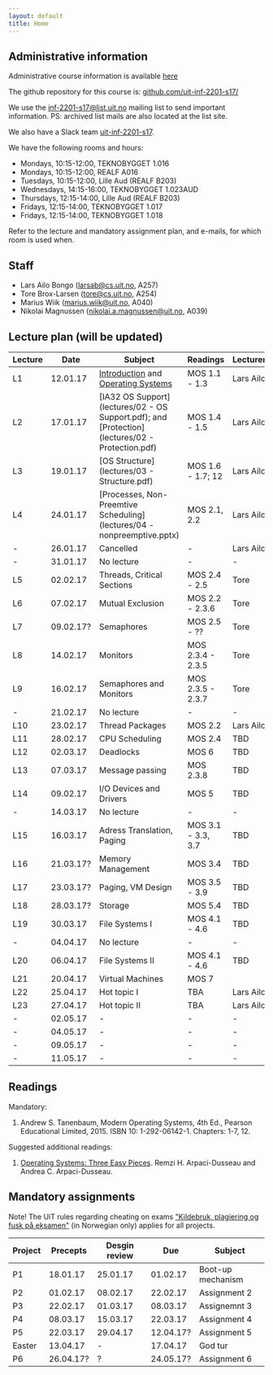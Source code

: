 ```yaml
---
layout: default
title: Home
---
```


## Administrative information

Administrative course information is available [here](https://uit.no/utdanning/emner/emne/481430/inf-2201)

The github repository for this course is: [github.com/uit-inf-2201-s17/](https://github.com/uit-inf-2201-s17/)

We use the [inf-2201-s17@list.uit.no](https://list.uit.no/sympa/info/inf-2201-s17) mailing list to send important information. PS: archived list mails are also located at the list site.

We also have a Slack team [uit-inf-2201-s17](https://uit-inf-2201-s17.slack.com).


We have the following rooms and hours:

* Mondays, 10:15-12:00, TEKNOBYGGET 1.016
* Mondays, 10:15-12:00, REALF A016
* Tuesdays, 10:15-12:00, Lille Aud (REALF B203)
* Wednesdays, 14:15-16:00, TEKNOBYGGET 1.023AUD
* Thursdays, 12:15-14:00, Lille Aud (REALF B203)
* Fridays, 12:15-14:00, TEKNOBYGGET 1.017
* Fridays, 12:15-14:00, TEKNOBYGGET 1.018

Refer to the lecture and mandatory assignment plan, and e-mails, for which room is used when.

## Staff

* Lars Ailo Bongo (larsab@cs.uit.no, A257)
* Tore Brox-Larsen (tore@cs.uit.no, A254)
* Marius Wiik (marius.wiik@uit.no, A040)
* Nikolai Magnussen (nikolai.a.magnussen@uit.no, A039)

## Lecture plan (will be updated)

| Lecture | Date | Subject	    | Readings  | Lecturer  |
|---------|------|--------------|-----------|-----------|
| L1  | 12.01.17 | [Introduction](lectures/01-introduction.pptx) and [Operating Systems](lectures/01-OS.pptx) | MOS 1.1 - 1.3  | Lars Ailo |
| L2  | 17.01.17 | [IA32 OS Support](lectures/02 - OS Support.pdf); and [Protection](lectures/02 - Protection.pdf) | MOS 1.4 - 1.5 | Lars Ailo |
| L3  | 19.01.17 | [OS Structure](lectures/03 - Structure.pdf) | MOS 1.6 - 1.7; 12 | Lars Ailo |
| L4  | 24.01.17 | [Processes, Non-Preemtive Scheduling](lectures/04 - nonpreemptive.pptx) | MOS 2.1, 2.2 | Lars Ailo |
| -   | 26.01.17 | Cancelled | - | Lars Ailo |
| -   | 31.01.17 | No lecture | - | - |
| L5  | 02.02.17 | Threads, Critical Sections | MOS 2.4 - 2.5 | Tore |
| L6  | 07.02.17 | Mutual Exclusion | MOS 2.2 - 2.3.6 | Tore |
| L7  | 09.02.17? | Semaphores | MOS 2.5 - ?? | Tore |
| L8  | 14.02.17 | Monitors   | MOS 2.3.4 - 2.3.5 | Tore |
| L9  | 16.02.17 | Semaphores and Monitors | MOS 2.3.5 - 2.3.7 | Tore |
| -   | 21.02.17 | No lecture | - | - |
| L10 | 23.02.17 | Thread Packages | MOS 2.2 | Lars Ailo |
| L11 | 28.02.17 | CPU Scheduling | MOS 2.4 | TBD |
| L12 | 02.03.17 | Deadlocks | MOS 6 | TBD |
| L13 | 07.03.17 | Message passing | MOS 2.3.8 | TBD |
| L14 | 09.02.17 | I/O Devices and Drivers | MOS 5 | TBD |
| -   | 14.03.17 | No lecture | - | - |
| L15 | 16.03.17 | Adress Translation, Paging | MOS 3.1 - 3.3, 3.7| TBD |
| L16 | 21.03.17? | Memory Management | MOS 3.4 | TBD |
| L17 | 23.03.17? | Paging, VM Design | MOS 3.5 - 3.9 | TBD |
| L18 | 28.03.17? | Storage | MOS 5.4 | TBD |
| L19 | 30.03.17 | File Systems I | MOS 4.1 - 4.6 | TBD |
| -   | 04.04.17 | No lecture | - | - |
| L20 | 06.04.17 | File Systems II | MOS 4.1 - 4.6 | TBD |
| L21 | 20.04.17 | Virtual Machines | MOS 7 | |
| L22 | 25.04.17 | Hot topic I | TBA | Lars Ailo |
| L23 | 27.04.17 | Hot topic II | TBA | Lars Ailo |
| -   | 02.05.17 | - | - | - |
| -   | 04.05.17 | - | - | - |
| -   | 09.05.17 | - | - | - |
| -   | 11.05.17 | - | - | - |

## Readings

Mandatory:

1. Andrew S. Tanenbaum, Modern Operating Systems, 4th Ed., Pearson Educational Limited, 2015. ISBN 10: 1-292-06142-1. Chapters: 1-7, 12.

Suggested additional readings:

1. [Operating Systems: Three Easy Pieces](http://pages.cs.wisc.edu/~remzi/OSTEP/). Remzi H. Arpaci-Dusseau and Andrea C. Arpaci-Dusseau.


## Mandatory assignments

Note! The UiT rules regarding cheating on exams ["Kildebruk, plagiering og fusk på eksamen"](https://uit.no/om/enhet/artikkel?p_document_id=473719&p_dimension_id=88138&men=28714) (in Norwegian only) applies for all projects.

| Project |	Precepts | Desgin review | Due | Subject|
|---------|----------|----------|----------|---------|
| P1 	  | 18.01.17 | 25.01.17 | 01.02.17 | Boot-up mechanism |
| P2      | 01.02.17 | 08.02.17 | 22.02.17 | Assignment 2 |
| P3      | 22.02.17 | 01.03.17 | 08.03.17 | Assignemnt 3 |
| P4      | 08.03.17 | 15.03.17 | 22.03.17 | Assignment 4 |
| P5      | 22.03.17 | 29.04.17 | 12.04.17? | Assignment 5 |
| Easter  | 13.04.17 | -        | 17.04.17 | God tur |
| P6      | 26.04.17? | ?        | 24.05.17? | Assignment 6 |
